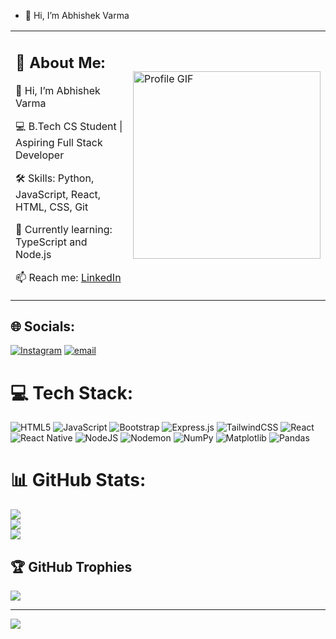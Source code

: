 - 👋 Hi, I’m Abhishek Varma
<table>
  <tr>
    <td>
      <!-- Your text section -->
      <h2>💫 About Me:</h2>
      <p>👋 Hi, I’m Abhishek Varma</p>
      <p>💻 B.Tech CS Student | Aspiring Full Stack Developer</p>
      <p>🛠 Skills: Python, JavaScript, React, HTML, CSS, Git</p>
      <p>🌱 Currently learning: TypeScript and Node.js</p>
      <p>📫 Reach me: <a href="https://www.linkedin.com/in/abhishek-varma-72bb34325/">LinkedIn</a></p>
    </td>
    <td>
      <!-- Your GitHub GIF -->
      <img src="YOUR_GIF_URL_HERE" alt="Profile GIF" width="300"/>
    </td>
  </tr>
</table>


## 🌐 Socials:
[![Instagram](https://img.shields.io/badge/Instagram-%23E4405F.svg?logo=Instagram&logoColor=white)](https://instagram.com/https://www.instagram.com/ll_abhishek_verma_ll/) [![email](https://img.shields.io/badge/Email-D14836?logo=gmail&logoColor=white)](mailto:abhishek.varma@adypu.edu.in) 

# 💻 Tech Stack:
![HTML5](https://img.shields.io/badge/html5-%23E34F26.svg?style=for-the-badge&logo=html5&logoColor=white) ![JavaScript](https://img.shields.io/badge/javascript-%23323330.svg?style=for-the-badge&logo=javascript&logoColor=%23F7DF1E) ![Bootstrap](https://img.shields.io/badge/bootstrap-%238511FA.svg?style=for-the-badge&logo=bootstrap&logoColor=white) ![Express.js](https://img.shields.io/badge/express.js-%23404d59.svg?style=for-the-badge&logo=express&logoColor=%2361DAFB) ![TailwindCSS](https://img.shields.io/badge/tailwindcss-%2338B2AC.svg?style=for-the-badge&logo=tailwind-css&logoColor=white) ![React](https://img.shields.io/badge/react-%2320232a.svg?style=for-the-badge&logo=react&logoColor=%2361DAFB) ![React Native](https://img.shields.io/badge/react_native-%2320232a.svg?style=for-the-badge&logo=react&logoColor=%2361DAFB) ![NodeJS](https://img.shields.io/badge/node.js-6DA55F?style=for-the-badge&logo=node.js&logoColor=white) ![Nodemon](https://img.shields.io/badge/NODEMON-%23323330.svg?style=for-the-badge&logo=nodemon&logoColor=%BBDEAD) ![NumPy](https://img.shields.io/badge/numpy-%23013243.svg?style=for-the-badge&logo=numpy&logoColor=white) ![Matplotlib](https://img.shields.io/badge/Matplotlib-%23ffffff.svg?style=for-the-badge&logo=Matplotlib&logoColor=black) ![Pandas](https://img.shields.io/badge/pandas-%23150458.svg?style=for-the-badge&logo=pandas&logoColor=white)
# 📊 GitHub Stats:
![](https://github-readme-stats.vercel.app/api?username=it-is-Abhishek&theme=monokai&hide_border=false&include_all_commits=true&count_private=true)<br/>
![](https://nirzak-streak-stats.vercel.app/?user=it-is-Abhishek&theme=monokai&hide_border=false)<br/>
![](https://github-readme-stats.vercel.app/api/top-langs/?username=it-is-Abhishek&theme=monokai&hide_border=false&include_all_commits=true&count_private=true&layout=compact)

## 🏆 GitHub Trophies
![](https://github-profile-trophy.vercel.app/?username=it-is-Abhishek&theme=radical&no-frame=false&no-bg=true&margin-w=4)

---
[![](https://visitcount.itsvg.in/api?id=it-is-Abhishek&icon=0&color=0)](https://visitcount.itsvg.in)

<!-- Proudly created with GPRM ( https://gprm.itsvg.in ) -->

